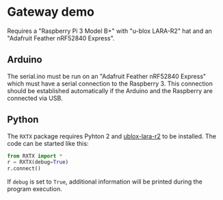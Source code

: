 # Gateway demo
Requires a "Raspberry Pi 3 Model B+" with "u-blox LARA-R2" hat and an "Adafruit Feather nRF52840 Express". 

## Arduino
The serial.ino must be run on an "Adafruit Feather nRF52840 Express" which must have a serial connection to the Raspberry 3.
This connection should be established automatically if the Arduino and the Raspberry are connected via USB.

## Python
The `RXTX` package requires Pyhton 2 and [ublox-lara-r2](https://pypi.org/project/ublox-lara-r2/) to be installed. The code can be started like this:

```python
from RXTX import *
r = RXTX(debug=True)
r.connect()
```

If `debug` is set to `True`, additional information will be printed during the program execution.
